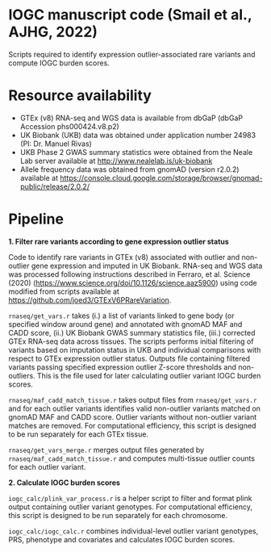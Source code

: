 # IOGC manuscript code (Smail et al., AJHG, 2022)

Scripts required to identify expression outlier-associated rare variants and compute IOGC burden scores. 

# Resource availability
* GTEx (v8) RNA-seq and WGS data is available from dbGaP (dbGaP Accession phs000424.v8.p2)
* UK Biobank (UKB) data was obtained under application number 24983 (PI: Dr. Manuel Rivas)
* UKB Phase 2 GWAS summary statistics were obtained from the Neale Lab server available at  http://www.nealelab.is/uk-biobank
* Allele frequency data was obtained from gnomAD (version r2.0.2) available at https://console.cloud.google.com/storage/browser/gnomad-public/release/2.0.2/

# Pipeline

**1. Filter rare variants according to gene expression outlier status**

Code to identify rare variants in GTEx (v8) associated with outlier and non-outlier gene expression and imputed in UK Biobank. RNA-seq and WGS data was processed following instructions described in Ferraro, et al. Science (2020) (https://www.science.org/doi/10.1126/science.aaz5900) using code modified from scripts available at https://github.com/joed3/GTExV6PRareVariation.

`rnaseq/get_vars.r` takes (i.) a list of variants linked to gene body (or specified window around gene) and annotated with gnomAD MAF and CADD score, (ii.) UK Biobank GWAS summary statistics file, (iii.) corrected GTEx RNA-seq data across tissues. The scripts performs initial filtering of variants based on imputation status in UKB and individual comparisons with respect to GTEx expression outlier status. Outputs file containing filtered variants passing specified expression outlier Z-score thresholds and non-outliers. This is the file used for later calculating outlier variant IOGC burden scores.

`rnaseq/maf_cadd_match_tissue.r` takes output files from `rnaseq/get_vars.r` and for each outlier variants identifies valid non-outlier variants matched on gnomAD MAF and CADD score. Outlier variants without non-outlier variant matches are removed. For computational efficiency, this script is designed to be run separately for each GTEx tissue.

`rnaseq/get_vars_merge.r` merges output files generated by `rnaseq/maf_cadd_match_tissue.r` and computes multi-tissue outlier counts for each outlier variant.

**2. Calculate IOGC burden scores**

`iogc_calc/plink_var_process.r` is a helper script to filter and format plink output containing outlier variant genotypes. For computational efficiency, this script is designed to be run separately for each chromosome.

`iogc_calc/iogc_calc.r` combines individual-level outlier variant genotypes, PRS, phenotype and covariates and calculates IOGC burden scores.
